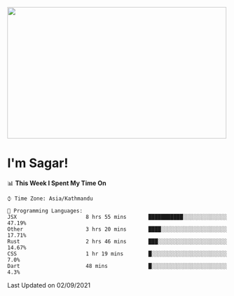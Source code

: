
<img src="https://media.giphy.com/media/3ornk57KwDXf81rjWM/giphy.gif" width="500" height="300" frameBorder="0" class="giphy-embed" allowFullScreen></img>

#   I'm Sagar!

<!--START_SECTION:waka-->
📊 **This Week I Spent My Time On** 

```text
⌚︎ Time Zone: Asia/Kathmandu

💬 Programming Languages: 
JSX                      8 hrs 55 mins       ███████████░░░░░░░░░░░░░░   47.19% 
Other                    3 hrs 20 mins       ████░░░░░░░░░░░░░░░░░░░░░   17.71% 
Rust                     2 hrs 46 mins       ███░░░░░░░░░░░░░░░░░░░░░░   14.67% 
CSS                      1 hr 19 mins        █░░░░░░░░░░░░░░░░░░░░░░░░   7.0% 
Dart                     48 mins             █░░░░░░░░░░░░░░░░░░░░░░░░   4.3%

```


 Last Updated on 02/09/2021
<!--END_SECTION:waka-->
